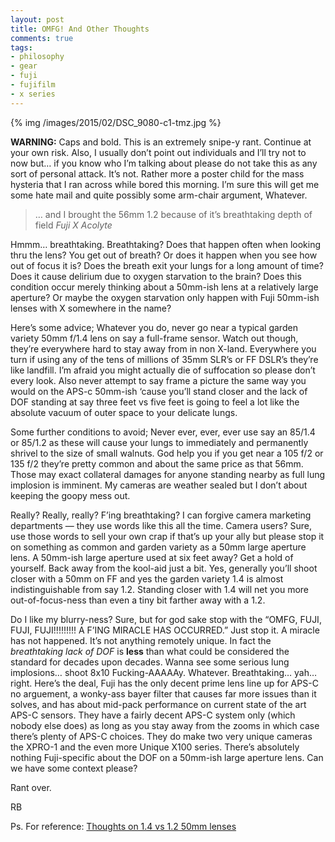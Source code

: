 ```yaml
---
layout: post
title: OMFG! And Other Thoughts
comments: true
tags:
- philosophy
- gear
- fuji
- fujifilm
- x series
---
```


{% img /images/2015/02/DSC_9080-c1-tmz.jpg %}

**WARNING:** Caps and bold. This is an extremely snipe-y rant. Continue at your own risk. Also, I usually don’t point out individuals and I’ll try not to now but… if you know who I’m talking about please do not take this as any sort of personal attack. It’s not. Rather more a poster child for the mass hysteria that I ran across while bored this morning. I’m sure this will get me some hate mail and quite possibly some arm-chair argument, Whatever.

<!--more-->

> … and I brought the 56mm 1.2 because of it’s breathtaking depth of field <cite>Fuji X Acolyte</cite>

Hmmm… breathtaking. Breathtaking? Does that happen often when looking thru the lens? You get out of breath? Or does it happen when you see how out of focus it is? Does the breath exit your lungs for a long amount of time? Does it cause delirium due to oxygen starvation to the brain? Does this condition occur merely thinking about a 50mm-ish lens at a relatively large aperture? Or maybe the oxygen starvation only happen with Fuji 50mm-ish lenses with X somewhere in the name?

Here’s some advice; Whatever you do, never go near a typical garden variety 50mm f/1.4 lens on say a full-frame sensor. Watch out though, they’re everywhere hard to stay away from in non X-land. Everywhere you turn if using any of the tens of millions of 35mm SLR’s or FF DSLR’s they’re like landfill. I’m afraid you might actually die of suffocation so please don’t every look. Also never attempt to say frame a picture the same way you would on the APS-c 50mm-ish ‘cause you’ll stand closer and the lack of DOF standing at say three feet vs five feet is going to feel a lot like the absolute vacuum of outer space to your delicate lungs.

Some further conditions to avoid; Never ever, ever, ever use say an 85/1.4 or 85/1.2 as these will cause your lungs to immediately and permanently shrivel to the size of small walnuts. God help you if you get near a 105 f/2 or 135 f/2 they’re pretty common and about the same price as that 56mm. Those may exact collateral damages for anyone standing nearby as full lung implosion is imminent. My cameras are weather sealed but I don’t about keeping the goopy mess out.

Really? Really, really? F’ing breathtaking? I can forgive camera marketing departments — they use words like this all the time. Camera users? Sure, use those words to sell your own crap if that’s up your ally but please stop it on something as common and garden variety as a 50mm large aperture lens. A 50mm-ish large aperture used at six feet away? Get a hold of yourself. Back away from the kool-aid just a bit. Yes, generally you’ll shoot closer with a 50mm on FF and yes the garden variety 1.4 is almost indistinguishable from say 1.2. Standing closer with 1.4 will net you more out-of-focus-ness than even a tiny bit farther away with a 1.2. 

Do I like my blurry-ness? Sure, but for god sake stop with the “OMFG, FUJI, FUJI, FUJI!!!!!!!!! A F’ING MIRACLE HAS OCCURRED.” Just stop it. A miracle has not happened. It’s not anything remotely unique. In fact the *breathtaking lack of DOF* is **less** than what could be considered the standard for decades upon decades. Wanna see some serious lung implosions… shoot 8x10 Fucking-AAAAAy. Whatever. Breathtaking… yah… right. Here’s the deal, Fuji has the only decent prime lens line up for APS-C no arguement, a wonky-ass bayer filter that causes far more issues than it solves, and has about mid-pack performance on current state of the art APS-C sensors. They have a fairly decent APS-C system only (which nobody else does) as long as you stay away from the zooms in which case there’s plenty of APS-C choices. They do make two very unique cameras the XPRO-1 and the even more Unique X100 series. There’s absolutely nothing Fuji-specific about the DOF on a 50mm-ish large aperture lens. Can we have some context please?

Rant over.

RB

Ps. For reference: [Thoughts on 1.4 vs 1.2 50mm lenses](http://photo.rwboyer.com/2013/09/08/a-tale-of-two-50mm-lenses/ "Thoughts on 50mm 1.4 and 1.2 lenses")